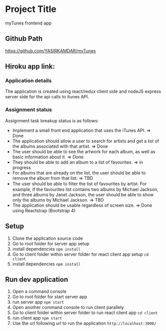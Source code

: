 # Project Title

myTunes frontend app

## Github Path
https://github.com/YASIRKAMDAR/myTunes

## Hiroku app link: 

### Application details
The application is created using react/redux client side and nodeJS express server side for the api calls to itunes API.

### Assignment status
Assignment task breakup status is as follows:
- Implement a small front end application that uses the iTunes API. => Done
- The application should allow a user to search for artists and get a list of the albums associated with that artist. => Done
- The user should be able to see the artwork for each album, as well as basic information about it. => Done
- They should be able to add an album to a list of favourites. => in progress
- For albums that are already on the list, the user should be able to remove the album from that list. => TBD
- The user should be able to ﬁlter the list of favourites by artist. For example, if the favourites list contains two albums by Michael Jackson, and three albums by Janet Jackson, the user should be able to show only the albums by Michael Jackson. => TBD
- The application should be usable regardless of screen size.  => Done using  Reactstrap (Bootstrap 4)

## Setup 
1) Clone the application source code
2) Go to root folder for server app setup
3) install dependencies
` npm install `
4) Go to client folder within server folder for react client app setup
` cd client `
5) install dependencies
` npm install `

## Run dev application
1) Open a command console
2) Go to root folder for start server app
3) run server app
` npm start `
4) Open another command console to run client parallely
4) Go to client folder within server folder to run react client app 
` cd client `
5) run client app
` npm start `
6) Use the url following url to run the application
` http://localhost:3000/ `



